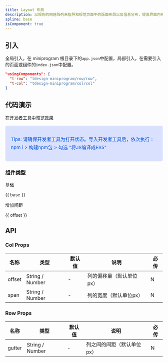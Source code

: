 ```yaml
---
title: Layout 布局
description: 以规则的网格阵列来指导和规范页面中的版面布局以及信息分布，提高界面内布局的一致性，节约成本。
spline: base
isComponent: true
---
```


## 引入

全局引入，在 miniprogram 根目录下的`app.json`中配置，局部引入，在需要引入的页面或组件的`index.json`中配置。

```json
"usingComponents": {
  "t-row": "tdesign-miniprogram/row/row",
  "t-col": "tdesign-miniprogram/col/col"
}
```

## 代码演示

<a href="https://developers.weixin.qq.com/s/WwISnbmq7RSC" title="在开发者工具中预览效果" target="_blank" rel="noopener noreferrer"> 在开发者工具中预览效果 </a>

<blockquote style="background-color: #d9e1ff; font-size: 15px; line-height: 26px;margin: 16px 0 0;padding: 16px; border-radius: 6px; color: #0052d9" >
<p>Tips: 请确保开发者工具为打开状态。导入开发者工具后，依次执行：npm i > 构建npm包 > 勾选 "将JS编译成ES5"</p>
</blockquote>


### 组件类型

基础

{{ base }}


增加间距

{{ offset }}



## API
### Col Props

名称 | 类型 | 默认值 | 说明 | 必传
-- | -- | -- | -- | --
offset | String / Number | - | 列的偏移量（默认单位px） | N
span | String / Number | - | 列的宽度（默认单位px） | N

### Row Props

名称 | 类型 | 默认值 | 说明 | 必传
-- | -- | -- | -- | --
gutter | String / Number | - | 列之间的间距（默认单位px） | N
